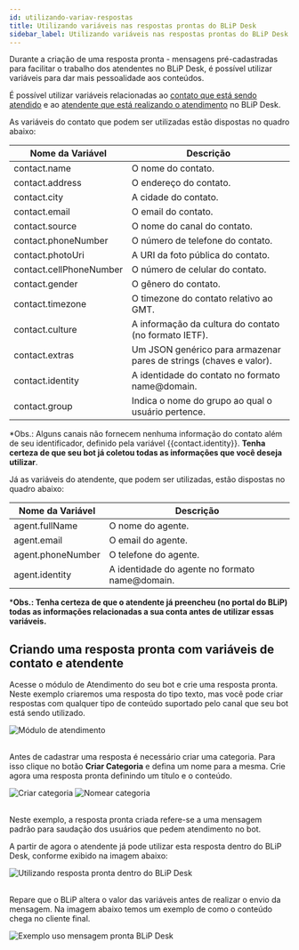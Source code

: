 ```yaml
---
id: utilizando-variav-respostas
title: Utilizando variáveis nas respostas prontas do BLiP Desk
sidebar_label: Utilizando variáveis nas respostas prontas do BLiP Desk
---
```


Durante a criação de uma resposta pronta - mensagens pré-cadastradas para facilitar o trabalho dos atendentes no BLiP Desk, é possível utilizar variáveis para dar mais pessoalidade aos conteúdos.

É possível utilizar variáveis relacionadas ao <u>contato que está sendo atendido</u> e ao <u>atendente que está realizando o atendimento</u> no BLiP Desk.

As variáveis do contato que podem ser utilizadas estão dispostas no quadro abaixo:

| Nome da Variável  | Descrição   |
|---|---|
| contact<span>.</span>name  | O nome do contato.   |
| contact<span>.</span>address  | O endereço do contato.  |
| contact<span>.</span>city  | A cidade do contato.  |
| contact<span>.</span>email  | O email do contato.  |
| contact<span>.</span>source  | O nome do canal do contato.  |
| contact<span>.</span>phoneNumber  | O número de telefone do contato.  |
| contact<span>.</span>photoUri  | A URI da foto pública do contato.  |
| contact<span>.</span>cellPhoneNumber  | O número de celular do contato.  |
| contact<span>.</span>gender  | O gênero do contato.  |
| contact<span>.</span>timezone  | O timezone do contato relativo ao GMT.  |
| contact<span>.</span>culture  | A informação da cultura do contato (no formato IETF).  |
| contact<span>.</span>extras  | Um JSON genérico para armazenar pares de strings (chaves e valor).  |
| contact<span>.</span>identity  | A identidade do contato no formato name@domain.  |
| contact<span>.</span>group  | Indica o nome do grupo ao qual o usuário pertence.  |
*Obs.: Alguns canais não fornecem nenhuma informação do contato além de seu identificador, definido pela variável {{contact.identity}}. **Tenha certeza de que seu bot já coletou todas as informações que você deseja utilizar**.

Já as variáveis do atendente, que podem ser utilizadas,  estão dispostas no quadro abaixo:

| Nome da Variável  | Descrição   |
|---|---|
| agent<span>.</span>fullName  | O nome do agente.   |
| agent<span>.</span>email  | O email do agente.   |
| agent<span>.</span>phoneNumber  | O telefone do agente.   |
| agent<span>.</span>identity  | A identidade do agente no formato name@domain.   |
***Obs.: Tenha certeza de que o atendente já preencheu (no portal do BLiP) todas as informações relacionadas a sua conta antes de utilizar essas variáveis.**

## Criando uma resposta pronta com variáveis de contato e atendente

Acesse o módulo de Atendimento do seu bot e crie uma resposta pronta. Neste exemplo criaremos uma resposta do tipo texto, mas você pode criar respostas com qualquer tipo de conteúdo suportado pelo canal que seu bot está sendo utilizado.

![Módulo de atendimento](/img/helpdesk/desk-utilizando-variav-respostas-1.png)<br><br>

Antes de cadastrar uma resposta é necessário criar uma categoria. Para isso clique no botão **Criar Categoria** e defina um nome para a mesma. Crie agora uma resposta pronta definindo um título e o conteúdo.

![Criar categoria](/img/helpdesk/desk-utilizando-variav-respostas-2.png)
![Nomear categoria](/img/helpdesk/desk-utilizando-variav-respostas-3.png)<br><br>

Neste exemplo, a resposta pronta criada refere-se a uma mensagem padrão para saudação dos usuários que pedem atendimento no bot.

A partir de agora o atendente já pode utilizar esta resposta dentro do BLiP Desk, conforme exibido na imagem abaixo:

![Utilizando resposta pronta dentro do BLiP Desk](/img/helpdesk/desk-utilizando-variav-respostas-4.png)<br><br>

Repare que o BLiP altera o valor das variáveis antes de realizar o envio da mensagem. Na imagem abaixo temos um exemplo de como o conteúdo chega no cliente final.

![Exemplo uso mensagem pronta BLiP Desk](/img/helpdesk/desk-utilizando-variav-respostas-5.png)


<!-- Rating frame -->
<script type="text/javascript" src="/scripts/rating.js"></script>